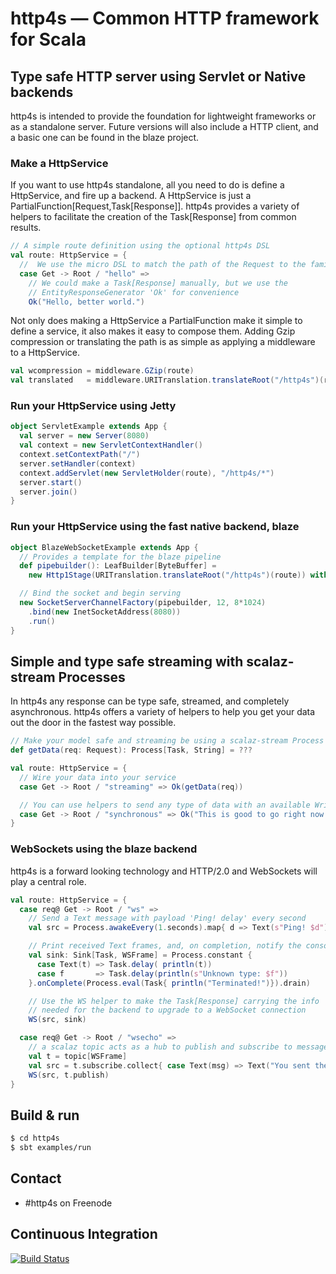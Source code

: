 # http4s — Common HTTP framework for Scala #

## Type safe HTTP server using Servlet or Native backends ##

http4s is intended to provide the foundation for lightweight frameworks or as a standalone server.
Future versions will also include a HTTP client, and a basic one can be found in the blaze project.

### Make a HttpService ###

If you want to use http4s standalone, all you need to do is define a HttpService, and fire up a backend.
A HttpService is just a PartialFunction[Request,Task[Response]]. http4s provides a variety
of helpers to facilitate the creation of the Task[Response] from common results.

```scala
// A simple route definition using the optional http4s DSL
val route: HttpService = {
  //  We use the micro DSL to match the path of the Request to the familiar uri form
  case Get -> Root / "hello" =>
    // We could make a Task[Response] manually, but we use the
    // EntityResponseGenerator 'Ok' for convenience
    Ok("Hello, better world.")
```

Not only does making a HttpService a PartialFunction make it simple to define a service,
it also makes it easy to compose them. Adding Gzip compression or translating the path is
as simple as applying a middleware to a HttpService.

```scala
val wcompression = middleware.GZip(route)
val translated   = middleware.URITranslation.translateRoot("/http4s")(route)
```

### Run your HttpService using Jetty ###
```scala
object ServletExample extends App {
  val server = new Server(8080)
  val context = new ServletContextHandler()
  context.setContextPath("/")
  server.setHandler(context)
  context.addServlet(new ServletHolder(route), "/http4s/*")
  server.start()
  server.join()
}
```

### Run your HttpService using the fast native backend, blaze ###
```scala
object BlazeWebSocketExample extends App {
  // Provides a template for the blaze pipeline
  def pipebuilder(): LeafBuilder[ByteBuffer] =
    new Http1Stage(URITranslation.translateRoot("/http4s")(route)) with WebSocketSupport

  // Bind the socket and begin serving
  new SocketServerChannelFactory(pipebuilder, 12, 8*1024)
    .bind(new InetSocketAddress(8080))
    .run()
}
```

## Simple and type safe streaming with scalaz-stream Processes ##

In http4s any response can be type safe, streamed, and completely asynchronous. http4s offers a variety
of helpers to help you get your data out the door in the fastest way possible.

```scala
// Make your model safe and streaming be using a scalaz-stream Process
def getData(req: Request): Process[Task, String] = ???

val route: HttpService = {
  // Wire your data into your service
  case Get -> Root / "streaming" => Ok(getData(req))

  // You can use helpers to send any type of data with an available Writable[T]
  case Get -> Root / "synchronous" => Ok("This is good to go right now.")
}
```

### WebSockets using the blaze backend ###

http4s is a forward looking technology and HTTP/2.0 and WebSockets will play a central role.

```scala
val route: HttpService = {
  case req@ Get -> Root / "ws" =>
    // Send a Text message with payload 'Ping! delay' every second
    val src = Process.awakeEvery(1.seconds).map{ d => Text(s"Ping! $d") }

    // Print received Text frames, and, on completion, notify the console
    val sink: Sink[Task, WSFrame] = Process.constant {
      case Text(t) => Task.delay( println(t))
      case f       => Task.delay(println(s"Unknown type: $f"))
    }.onComplete(Process.eval(Task{ println("Terminated!")}).drain)

    // Use the WS helper to make the Task[Response] carrying the info
    // needed for the backend to upgrade to a WebSocket connection
    WS(src, sink)

  case req@ Get -> Root / "wsecho" =>
    // a scalaz topic acts as a hub to publish and subscribe to messages safely
    val t = topic[WSFrame]
    val src = t.subscribe.collect{ case Text(msg) => Text("You sent the server: " + msg) }
    WS(src, t.publish)
}
```

## Build & run ##

```sh
$ cd http4s
$ sbt examples/run
```

## Contact ##

- #http4s on Freenode

## Continuous Integration ##

[![Build Status](https://travis-ci.org/http4s/http4s.svg?branch=develop)](https://travis-ci.org/http4s/http4s)
